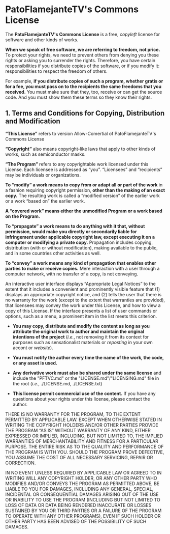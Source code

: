 # PatoFlamejanteTV's Commons License
The **PatoFlamejanteTV's Commons License** is a free, _copyleft_ license for software and other kinds of works.

**When we speak of free software, we are referring to freedom, not price.** To protect your rights, we need to prevent others from denying you these rights or asking you to surrender the rights. Therefore, you have certain responsibilities if you distribute copies of the software, or if you modify it: responsibilities to respect the freedom of others.

For example, **if you distribute copies of such a program, whether gratis or for a fee, you must pass on to the recipients the same freedoms that you received.** You must make sure that they, too, receive or can get the source code. And you must show them these terms so they know their rights.
## 1. Terms and Conditions for Copying, Distribution and Modification

**“This License”** refers to version Allow-Comertial of PatoFlamejanteTV's Commons License

**“Copyright”** also means copyright-like laws that apply to other kinds of works, such as semiconductor masks.

**“The Program”** refers to any copyrightable work licensed under this License. Each licensee is addressed as “you”. “Licensees” and “recipients” may be individuals or organizations.

**To “modify” a work means to copy from or adapt all or part of the work** in a fashion requiring copyright permission, **other than the making of an exact copy.** The resulting work is called a “modified version” of the earlier work or a work “based on” the earlier work.

**A “covered work” means either the unmodified Program or a work based on the Program.**

**To “propagate” a work means to do anything with it that, without permission, would make you directly or secondarily liable for infringement under applicable copyright law, except executing it on a computer or modifying a private copy.** Propagation includes copying, distribution (with or without modification), making available to the public, and in some countries other activities as well.

**To “convey” a work means any kind of propagation that enables other parties to make or receive copies.** Mere interaction with a user through a computer network, with no transfer of a copy, is not conveying.

An interactive user interface displays “Appropriate Legal Notices” to the extent that it includes a convenient and prominently visible feature that (1) displays an appropriate copyright notice, and (2) tells the user that there is no warranty for the work (except to the extent that warranties are provided), that licensees may convey the work under this License, and how to view a copy of this License. If the interface presents a list of user commands or options, such as a menu, a prominent item in the list meets this criterion.

- **You may copy, distribute and modify the content as long as you attribute the original work to author and maintain the original intentions of the project** (_i.e._, not removing it from its context for purposes such as sensationalist materials or _reposting_ in your own accont or _website_).

- **You must notify the author every time the name of the work, the code, or any asset is used.**

- **Any derivative work must also be shared under the same license** and include the "PFTVC.md" or the "LICENSE.md"/"LICENSING.md" file in the root (_i.e._, ./LICENSE.md, ./LICENSE.txt)

- **This license permit commercial use of the content.** If you have any questions about your rights under this license, please contact the author.

THERE IS NO WARRANTY FOR THE PROGRAM, TO THE EXTENT PERMITTED BY APPLICABLE LAW. EXCEPT WHEN OTHERWISE STATED IN WRITING THE COPYRIGHT HOLDERS AND/OR OTHER PARTIES PROVIDE THE PROGRAM “AS IS” WITHOUT WARRANTY OF ANY KIND, EITHER EXPRESSED OR IMPLIED, INCLUDING, BUT NOT LIMITED TO, THE IMPLIED WARRANTIES OF MERCHANTABILITY AND FITNESS FOR A PARTICULAR PURPOSE. THE ENTIRE RISK AS TO THE QUALITY AND PERFORMANCE OF THE PROGRAM IS WITH YOU. SHOULD THE PROGRAM PROVE DEFECTIVE, YOU ASSUME THE COST OF ALL NECESSARY SERVICING, REPAIR OR CORRECTION.

IN NO EVENT UNLESS REQUIRED BY APPLICABLE LAW OR AGREED TO IN WRITING WILL ANY COPYRIGHT HOLDER, OR ANY OTHER PARTY WHO MODIFIES AND/OR CONVEYS THE PROGRAM AS PERMITTED ABOVE, BE LIABLE TO YOU FOR DAMAGES, INCLUDING ANY GENERAL, SPECIAL, INCIDENTAL OR CONSEQUENTIAL DAMAGES ARISING OUT OF THE USE OR INABILITY TO USE THE PROGRAM (INCLUDING BUT NOT LIMITED TO LOSS OF DATA OR DATA BEING RENDERED INACCURATE OR LOSSES SUSTAINED BY YOU OR THIRD PARTIES OR A FAILURE OF THE PROGRAM TO OPERATE WITH ANY OTHER PROGRAMS), EVEN IF SUCH HOLDER OR OTHER PARTY HAS BEEN ADVISED OF THE POSSIBILITY OF SUCH DAMAGES.

